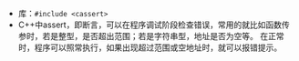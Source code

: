 - 库：`#include <cassert>`
- C++中assert，即断言，可以在程序调试阶段检查错误，常用的就比如函数传参时，若是整型，是否超出范围；若是字符串型，地址是否为空等。 在正常时，程序可以照常执行，如果出现超过范围或空地址时，就可以报错提示。